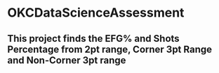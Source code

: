 # OKCDataScienceAssessment

## This project finds the EFG% and Shots Percentage from 2pt range, Corner 3pt Range and Non-Corner 3pt range
